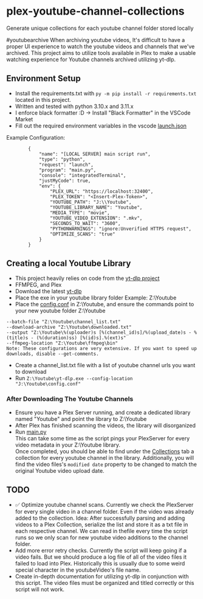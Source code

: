 # plex-youtube-channel-collections
Generate unique collections for each youtube channel folder stored locally

#youtubearchive
When archiving youtube videos, It's difficult to have a proper UI experience to watch the youtube videos and channels that we've archived.
This project aims to utilize tools available in Plex to make a usable watching experience for Youtube channels archived utilizing yt-dlp.

## Environment Setup
- Install the requirements.txt with `py -m pip install -r requirements.txt` located in this project.
- Written and tested with python 3.10.x and 3.11.x
- I enforce black formatter :D -> Install "Black Formatter" in the VSCode Market
- Fill out the required environment variables in the vscode [launch.json](https://github.com/KJBurnett/plex-youtube-channel-collections/blob/main/.vscode/launch.json)  


Example Configuration:
```
        {
            "name": "[LOCAL SERVER] main script run",
            "type": "python",
            "request": "launch",
            "program": "main.py",
            "console": "integratedTerminal",
            "justMyCode": true,
            "env": {
                "PLEX_URL": "https://localhost:32400",
                "PLEX_TOKEN": "<Insert-Plex-Token>",
                "YOUTUBE_PATH": "J:\\Youtube",
                "YOUTUBE_LIBRARY_NAME": "Youtube",
                "MEDIA_TYPE": "movie",
                "YOUTUBE_VIDEO_EXTENSION": ".mkv",
                "SECONDS_TO_WAIT": "3600",
                "PYTHONWARNINGS": "ignore:Unverified HTTPS request",
                "OPTIMIZE_SCANS": "true"
            }
        }
```


## Creating a local Youtube Library
- This project heavily relies on code from the [yt-dlp project](https://github.com/yt-dlp/yt-dlp)
- FFMPEG, and Plex
- Download the latest [yt-dlp](https://github.com/yt-dlp/yt-dlp#installation)
- Place the exe in your youtube library folder Example: Z:\Youtube
- Place the [config.conf](https://github.com/KJBurnett/plex-youtube-channel-collections/blob/main/config.conf) in Z:\Youtube, and ensure the commands point to your new youtube folder Z:\Youtube  
```
--batch-file "Z:\Youtube\channel_list.txt"  
--download-archive "Z:\Youtube\downloaded.txt"  
--output "Z:\Youtube\%(uploader)s [%(channel_id)s]/%(upload_date)s - %(title)s - (%(duration)ss) [%(id)s].%(ext)s"  
--ffmpeg-location "Z:\Youtube\ffmpeg\bin"  
Note: These configurations are very extensive. If you want to speed up downloads, disable --get-comments. 
```
- Create a channel_list.txt file with a list of youtube channel urls you want to download
- Run `Z:\Youtube\yt-dlp.exe --config-location "J:\Youtube\config.conf"`

### After Downloading The Youtube Channels
- Ensure you have a Plex Server running, and create a dedicated library named "Youtube" and point the library to Z:\Youtube
- After Plex has finished scanning the videos, the library will disorganized
- Run [main.py](https://github.com/KJBurnett/plex-youtube-channel-collections/blob/main/main.py)  
This can take some time as the script pings your PlexServer for every video metadata in your Z:\Youtube library.  
Once completed, you should be able to find under the [Collections](https://support.plex.tv/articles/201273953-collections/) tab a collection for every youtube channel in the library.
Additionally, you will find the video files's `modified date` property to be changed to match the original Youtube video upload date.


## TODO
- ✅ Optimize youtube channel scans. Currently we check the PlexServer for every single video in a channel folder. Even if the video was already added to the collection. Idea: After successfully parsing and adding videos to a Plex Collection, serialize the list and store it as a txt file in each respective channel. We can read in thefile every time the script runs so we only scan for new youtube video additions to the channel folder.
- Add more error retry checks. Currently the script will keep going if a video fails. But we should produce a log file of all of the video files it failed to load into Plex. Historically this is usually due to some weird special character in the youtubeVideo's file name.
- Create in-depth documentation for utilizing yt-dlp in conjunction with this script. The video files must be organized and titled correctly or this script will not work.
